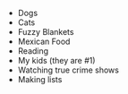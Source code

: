 * Dogs
* Cats
* Fuzzy Blankets
* Mexican Food
* Reading
* My kids (they are #1)
* Watching true crime shows
* Making lists
